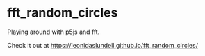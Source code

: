 # fft_random_circles
Playing around with p5js and fft.

Check it out at https://leonidaslundell.github.io/fft_random_circles/
